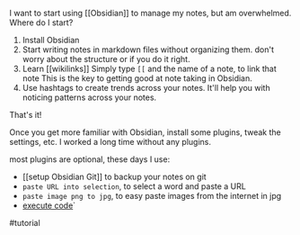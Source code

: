 I want to start using [[Obsidian]] to manage my notes, but am overwhelmed. Where do I start?

1. Install Obsidian 
2. Start writing notes in markdown files without organizing them.
   don't worry about the structure or if you do it right.
2. Learn [[wikilinks]]
   Simply type `[[` and the name of a note, to link that note
   This is the key to getting good at note taking in Obsidian.
3. Use hashtags to create trends across your notes. It'll help you with noticing patterns across your notes.

That's it!

Once you get more familiar with Obsidian, install some plugins, tweak the settings, etc. I worked a long time without any plugins.

most plugins are optional, these days I use:
- [[setup Obsidian Git]] to backup your notes on git
- `paste URL into selection`, to select a word and paste a URL
- `paste image png to jpg`, to easy paste images from the internet in jpg
- [execute code](https://github.com/twibiral/obsidian-execute-code)`

#tutorial